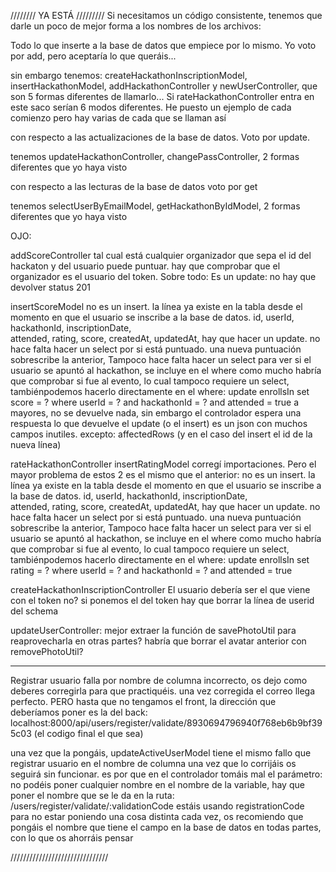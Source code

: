 //////// YA ESTÁ /////////
Si necesitamos un código consistente, tenemos que darle un poco de mejor forma a los nombres de los archivos:

Todo lo que inserte a la base de datos que empiece por lo mismo. Yo voto por add, pero aceptaría lo que queráis...

sin embargo tenemos:
createHackathonInscriptionModel, insertHackathonModel, addHackathonController y newUserController, que son 5 formas diferentes de llamarlo... Si rateHackathonController entra en este saco serían 6 modos diferentes. He puesto un ejemplo de cada comienzo pero hay varias de cada que se llaman así

con respecto a las actualizaciones de la base de datos. Voto por update.

tenemos
updateHackathonController, changePassController, 2 formas diferentes que yo haya visto

con respecto a las lecturas de la base de datos voto por get

tenemos
selectUserByEmailModel, getHackathonByIdModel, 2 formas diferentes que yo haya visto

OJO:

addScoreController
tal cual está cualquier organizador que sepa el id del hackaton y del usuario puede puntuar. hay que comprobar que el organizador es el usuario del token.
Sobre todo: Es un update: no hay que devolver status 201

insertScoreModel
no es un insert. la línea ya existe en la tabla desde el momento en que el usuario se inscribe a la base de datos.
id, userId, hackathonId, inscriptionDate,  
 attended, rating, score,
createdAt, updatedAt,
hay que hacer un update. no hace falta hacer un select por si está puntuado. una nueva puntuación sobrescribe la anterior, Tampoco hace falta hacer un select para ver si el usuario se apuntó al hackathon, se incluye en el where como mucho habría que comprobar si fue al evento, lo cual tampoco requiere un select, tambiénpodemos hacerlo directamente en el where:
update enrollsIn set score = ? where userId = ? and hackathonId = ? and attended = true
a mayores, no se devuelve nada, sin embargo el controlador espera una respuesta
lo que devuelve el update (o el insert) es un json con muchos campos inutiles. excepto: affectedRows (y en el caso del insert el id de la nueva línea)

rateHackathonController
insertRatingModel
corregí importaciones. Pero el mayor problema de estos 2 es el mismo que el anterior:
no es un insert. la línea ya existe en la tabla desde el momento en que el usuario se inscribe a la base de datos.
id, userId, hackathonId, inscriptionDate,  
 attended, rating, score,
createdAt, updatedAt,
hay que hacer un update. no hace falta hacer un select por si está puntuado. una nueva puntuación sobrescribe la anterior, Tampoco hace falta hacer un select para ver si el usuario se apuntó al hackathon, se incluye en el where como mucho habría que comprobar si fue al evento, lo cual tampoco requiere un select, tambiénpodemos hacerlo directamente en el where:
update enrollsIn set rating = ? where userId = ? and hackathonId = ? and attended = true

createHackathonInscriptionController
El usuario debería ser el que viene con el token no? si ponemos el del token hay que borrar la línea de userid del schema

updateUserController:
mejor extraer la función de savePhotoUtil para reaprovecharla en otras partes?
habría que borrar el avatar anterior con removePhotoUtil?

---

Registrar usuario falla por nombre de columna incorrecto, os dejo como deberes corregirla para que practiquéis.
una vez corregida el correo llega perfecto. PERO hasta que no tengamos el front, la dirección que deberíamos poner es la del back:
localhost:8000/api/users/register/validate/8930694796940f768eb6b9bf395c03 (el codigo final el que sea)

una vez que la pongáis, updateActiveUserModel tiene el mismo fallo que registrar usuario en el nombre de columna
una vez que lo corrijáis os seguirá sin funcionar. es por que en el controlador tomáis mal el parámetro:
no podéis poner cualquier nombre en el nombre de la variable, hay que poner el nombre que se le da en la ruta:
/users/register/validate/:validationCode
estáis usando registrationCode
para no estar poniendo una cosa distinta cada vez, os recomiendo que pongáis el nombre que tiene el campo en la base de datos en todas partes, con lo que os ahorráis pensar

///////////////////////////////
